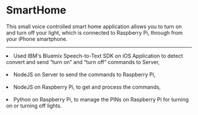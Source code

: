 # SmartHome

  This small voice controlled smart home application allows you to turn on and turn off your light,
which is connected to Raspberry Pi, through from your iPhone smartphone.<br>

<hr>

  <li>Used IBM's Bluemix Speech-to-Text SDK on iOS Application to detect
convert and send “turn on” and “turn off“ commands to Server,</li><br>

  <li>NodeJS on Server to send the commands to Raspberry Pi,</li><br>

  <li>NodeJS on Raspberry Pi, to get and process the commands,</li><br>

  <li>Python on Raspberry Pi, to manage the PINs on Raspberry Pi for turning on
or turning off lights.</li><br>
